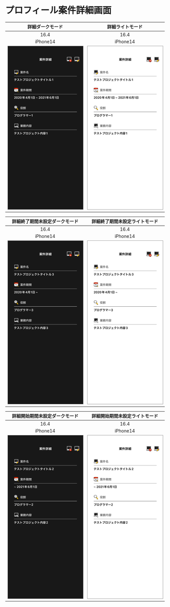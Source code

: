 # プロフィール案件詳細画面

|詳細ダークモード|詳細ライトモード|
|:---:|:---:|
|16.4|16.4|
|iPhone14|iPhone14|
|<img src='../ReferenceImages_64/プロフィール案件詳細画面/testProjectDetailViewController_詳細_ダークモード_iPhone_16_4_390x844@3x.png' width='390' style='border: 1px solid #999' />|<img src='../ReferenceImages_64/プロフィール案件詳細画面/testProjectDetailViewController_詳細_ライトモード_iPhone_16_4_390x844@3x.png' width='390' style='border: 1px solid #999' />|

|詳細終了期間未設定ダークモード|詳細終了期間未設定ライトモード|
|:---:|:---:|
|16.4|16.4|
|iPhone14|iPhone14|
|<img src='../ReferenceImages_64/プロフィール案件詳細画面/testProjectDetailViewController_詳細_終了期間未設定_ダークモード_iPhone_16_4_390x844@3x.png' width='390' style='border: 1px solid #999' />|<img src='../ReferenceImages_64/プロフィール案件詳細画面/testProjectDetailViewController_詳細_終了期間未設定_ライトモード_iPhone_16_4_390x844@3x.png' width='390' style='border: 1px solid #999' />|

|詳細開始期間未設定ダークモード|詳細開始期間未設定ライトモード|
|:---:|:---:|
|16.4|16.4|
|iPhone14|iPhone14|
|<img src='../ReferenceImages_64/プロフィール案件詳細画面/testProjectDetailViewController_詳細_開始期間未設定_ダークモード_iPhone_16_4_390x844@3x.png' width='390' style='border: 1px solid #999' />|<img src='../ReferenceImages_64/プロフィール案件詳細画面/testProjectDetailViewController_詳細_開始期間未設定_ライトモード_iPhone_16_4_390x844@3x.png' width='390' style='border: 1px solid #999' />|

